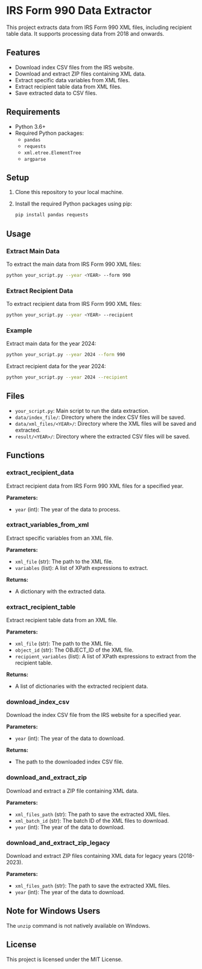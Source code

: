 # IRS Form 990 Data Extractor

This project extracts data from IRS Form 990 XML files, including recipient table data. It supports processing data from 2018 and onwards.

## Features

- Download index CSV files from the IRS website.
- Download and extract ZIP files containing XML data.
- Extract specific data variables from XML files.
- Extract recipient table data from XML files.
- Save extracted data to CSV files.

## Requirements

- Python 3.6+
- Required Python packages:
  - `pandas`
  - `requests`
  - `xml.etree.ElementTree`
  - `argparse`

## Setup

1. Clone this repository to your local machine.
2. Install the required Python packages using pip:

    ```bash
    pip install pandas requests
    ```

## Usage

### Extract Main Data

To extract the main data from IRS Form 990 XML files:

```bash
python your_script.py --year <YEAR> --form 990
```

### Extract Recipient Data

To extract recipient data from IRS Form 990 XML files:

```bash
python your_script.py --year <YEAR> --recipient
```

### Example

Extract main data for the year 2024:

```bash
python your_script.py --year 2024 --form 990
```

Extract recipient data for the year 2024:

```bash
python your_script.py --year 2024 --recipient
```

## Files

- `your_script.py`: Main script to run the data extraction.
- `data/index_file/`: Directory where the index CSV files will be saved.
- `data/xml_files/<YEAR>/`: Directory where the XML files will be saved and extracted.
- `result/<YEAR>/`: Directory where the extracted CSV files will be saved.

## Functions

### extract_recipient_data

Extract recipient data from IRS Form 990 XML files for a specified year.

**Parameters:**

- `year` (int): The year of the data to process.

### extract_variables_from_xml

Extract specific variables from an XML file.

**Parameters:**

- `xml_file` (str): The path to the XML file.
- `variables` (list): A list of XPath expressions to extract.

**Returns:**

- A dictionary with the extracted data.

### extract_recipient_table

Extract recipient table data from an XML file.

**Parameters:**

- `xml_file` (str): The path to the XML file.
- `object_id` (str): The OBJECT_ID of the XML file.
- `recipient_variables` (list): A list of XPath expressions to extract from the recipient table.

**Returns:**

- A list of dictionaries with the extracted recipient data.

### download_index_csv

Download the index CSV file from the IRS website for a specified year.

**Parameters:**

- `year` (int): The year of the data to download.

**Returns:**

- The path to the downloaded index CSV file.

### download_and_extract_zip

Download and extract a ZIP file containing XML data.

**Parameters:**

- `xml_files_path` (str): The path to save the extracted XML files.
- `xml_batch_id` (str): The batch ID of the XML files to download.
- `year` (int): The year of the data to download.

### download_and_extract_zip_legacy

Download and extract ZIP files containing XML data for legacy years (2018-2023).

**Parameters:**

- `xml_files_path` (str): The path to save the extracted XML files.
- `year` (int): The year of the data to download.

## Note for Windows Users

The `unzip` command is not natively available on Windows. 
## License

This project is licensed under the MIT License.
